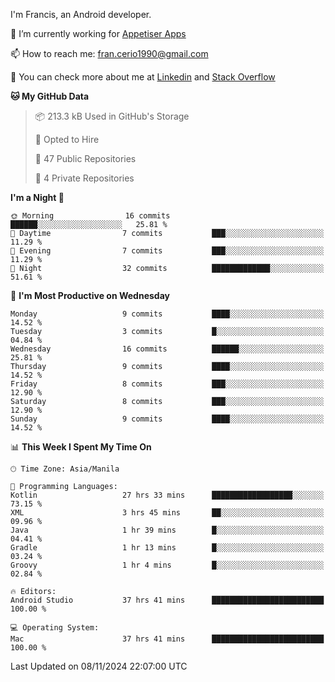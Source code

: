 
I'm Francis, an Android developer.

🔭 I’m currently working for [Appetiser Apps](http://appetiser.com.au)

📫 How to reach me: fran.cerio1990@gmail.com

👀 You can check more about me at [Linkedin](https://www.linkedin.com/in/francerio/) and [Stack Overflow](https://stackoverflow.com/users/1614267/fran-ceriu)



<!--START_SECTION:waka-->
**🐱 My GitHub Data** 

> 📦 213.3 kB Used in GitHub's Storage 
 > 
> 💼 Opted to Hire
 > 
> 📜 47 Public Repositories 
 > 
> 🔑 4 Private Repositories 
 > 
**I'm a Night 🦉** 

```text
🌞 Morning                16 commits          ██████░░░░░░░░░░░░░░░░░░░   25.81 % 
🌆 Daytime                7 commits           ███░░░░░░░░░░░░░░░░░░░░░░   11.29 % 
🌃 Evening                7 commits           ███░░░░░░░░░░░░░░░░░░░░░░   11.29 % 
🌙 Night                  32 commits          █████████████░░░░░░░░░░░░   51.61 % 
```
📅 **I'm Most Productive on Wednesday** 

```text
Monday                   9 commits           ████░░░░░░░░░░░░░░░░░░░░░   14.52 % 
Tuesday                  3 commits           █░░░░░░░░░░░░░░░░░░░░░░░░   04.84 % 
Wednesday                16 commits          ██████░░░░░░░░░░░░░░░░░░░   25.81 % 
Thursday                 9 commits           ████░░░░░░░░░░░░░░░░░░░░░   14.52 % 
Friday                   8 commits           ███░░░░░░░░░░░░░░░░░░░░░░   12.90 % 
Saturday                 8 commits           ███░░░░░░░░░░░░░░░░░░░░░░   12.90 % 
Sunday                   9 commits           ████░░░░░░░░░░░░░░░░░░░░░   14.52 % 
```


📊 **This Week I Spent My Time On** 

```text
🕑︎ Time Zone: Asia/Manila

💬 Programming Languages: 
Kotlin                   27 hrs 33 mins      ██████████████████░░░░░░░   73.15 % 
XML                      3 hrs 45 mins       ██░░░░░░░░░░░░░░░░░░░░░░░   09.96 % 
Java                     1 hr 39 mins        █░░░░░░░░░░░░░░░░░░░░░░░░   04.41 % 
Gradle                   1 hr 13 mins        █░░░░░░░░░░░░░░░░░░░░░░░░   03.24 % 
Groovy                   1 hr 4 mins         █░░░░░░░░░░░░░░░░░░░░░░░░   02.84 % 

🔥 Editors: 
Android Studio           37 hrs 41 mins      █████████████████████████   100.00 % 

💻 Operating System: 
Mac                      37 hrs 41 mins      █████████████████████████   100.00 % 
```


 Last Updated on 08/11/2024 22:07:00 UTC
<!--END_SECTION:waka-->
